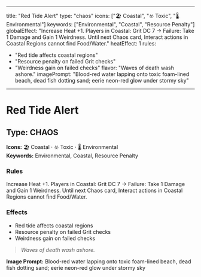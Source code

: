 
---
title: "Red Tide Alert"
type: "chaos"
icons: ["🏖️ Coastal", "☣️ Toxic", "🌡️ Environmental"]
keywords: ["Environmental", "Coastal", "Resource Penalty"]
globalEffect: "Increase Heat +1. Players in Coastal: Grit DC 7 → Failure: Take 1 Damage and Gain 1 Weirdness. Until next Chaos card, Interact actions in Coastal Regions cannot find Food/Water."
heatEffect: 1
rules:
  - "Red tide affects coastal regions"
  - "Resource penalty on failed Grit checks"
  - "Weirdness gain on failed checks"
flavor: "Waves of death wash ashore."
imagePrompt: "Blood-red water lapping onto toxic foam-lined beach, dead fish dotting sand; eerie neon-red glow under stormy sky"
---

# Red Tide Alert

## Type: CHAOS

**Icons:** 🏖️ Coastal · ☣️ Toxic · 🌡️ Environmental  
**Keywords:** Environmental, Coastal, Resource Penalty

### Rules
Increase Heat +1. Players in Coastal: Grit DC 7 → Failure: Take 1 Damage and Gain 1 Weirdness. Until next Chaos card, Interact actions in Coastal Regions cannot find Food/Water.

### Effects
- Red tide affects coastal regions
- Resource penalty on failed Grit checks
- Weirdness gain on failed checks

> *Waves of death wash ashore.*

**Image Prompt:** Blood-red water lapping onto toxic foam-lined beach, dead fish dotting sand; eerie neon-red glow under stormy sky
